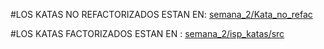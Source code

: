 #LOS KATAS NO REFACTORIZADOS ESTAN EN: [semana_2/Kata_no_refac](https://github.com/andres4605/MDEIS_5MOD/tree/main/semana_2/Kata_no_refac)

#LOS KATAS FACTORIZADOS ESTAN EN : [semana_2/isp_katas/src](https://github.com/andres4605/MDEIS_5MOD/tree/main/semana_2/isp_katas/src)
